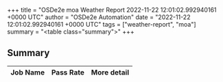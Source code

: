 +++
title = "OSDe2e moa Weather Report 2022-11-22 12:01:02.992940161 +0000 UTC"
author = "OSDe2e Automation"
date = "2022-11-22 12:01:02.992940161 +0000 UTC"
tags = ["weather-report", "moa"]
summary = "<table class=\"summary\"></table>"
+++
## Summary

| Job Name | Pass Rate | More detail |
|----------|-----------|-------------|




